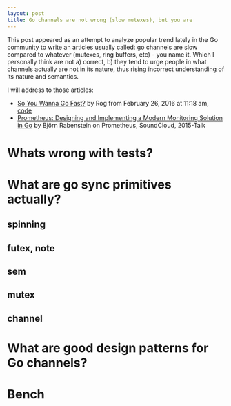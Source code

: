 ```yaml
---
layout: post
title: Go channels are not wrong (slow mutexes), but you are
---
```


This post appeared as an attempt to analyze popular trend lately
in the Go community to write an articles usually called: go channels
are slow compared to whatever (mutexes, ring buffers, etc) - you
name it. Which I personally think are not a) correct, b) they tend
to urge people in what channels actually are not in its nature, thus
rising incorrect understanding of its nature and semantics.

I will address to those articles:

- [So You Wanna Go Fast?](http://bravenewgeek.com/so-you-wanna-go-fast/) by Rog from February 26, 2016 at 11:18 am,
  [code](https://github.com/tylertreat/go-benchmarks/blob/master/channel_test.go)
- [Prometheus: Designing and Implementing a Modern Monitoring Solution in Go](https://github.com/gophercon/2015-talks/blob/master/Bj%C3%B6rn%20Rabenstein%20-%20Prometheus/slides.pdf)
  by Björn Rabenstein on Prometheus, SoundCloud, 2015-Talk

Whats wrong with tests?
=======================

What are go sync primitives actually?
=====================================

spinning
--------

futex, note
-----------

sem
---

mutex
-----

channel
-------

What are good design patterns for Go channels?
==============================================

Bench
=====

